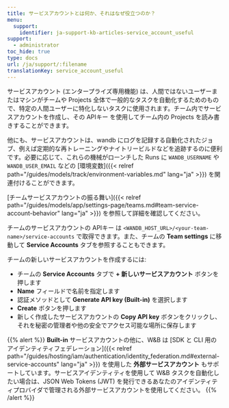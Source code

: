 ```yaml
---
title: サービスアカウントとは何か、それはなぜ役立つのか？
menu:
  support:
    identifier: ja-support-kb-articles-service_account_useful
support:
  - administrator
toc_hide: true
type: docs
url: /ja/support/:filename
translationKey: service_account_useful
---
```

サービスアカウント (エンタープライズ専用機能) は、人間ではないユーザーまたはマシンがチームや Projects 全体で一般的なタスクを自動化するためのもので、特定の人間ユーザーに特化しないタスクに使用されます。チーム内でサービスアカウントを作成し、その APIキー を使用してチーム内の Projects を読み書きすることができます。

他にも、サービスアカウントは、wandb にログを記録する自動化されたジョブ、例えば定期的な再トレーニングやナイトリービルドなどを追跡するのに便利です。必要に応じて、これらの機械がローンチした Runs に `WANDB_USERNAME` や `WANDB_USER_EMAIL` などの [環境変数]({{< relref path="/guides/models/track/environment-variables.md" lang="ja" >}}) を関連付けることができます。

[チームサービスアカウントの振る舞い]({{< relref path="/guides/models/app/settings-page/teams.md#team-service-account-behavior" lang="ja" >}}) を参照して詳細を確認してください。

チームのサービスアカウントの APIキー は `<WANDB_HOST_URL>/<your-team-name>/service-accounts` で取得できます。また、チームの **Team settings** に移動して **Service Accounts** タブを参照することもできます。

チームの新しいサービスアカウントを作成するには:
* チームの **Service Accounts** タブで **+ 新しいサービスアカウント** ボタンを押します
* **Name** フィールドで名前を指定します
* 認証メソッドとして **Generate API key (Built-in)** を選択します
* **Create** ボタンを押します
* 新しく作成したサービスアカウントの **Copy API key** ボタンをクリックし、それを秘密の管理者や他の安全でアクセス可能な場所に保存します

{{% alert %}}
**Built-in** サービスアカウントの他に、W&B は [SDK と CLI 用のアイデンティティフェデレーション]({{< relref path="/guides/hosting/iam/authentication/identity_federation.md#external-service-accounts" lang="ja" >}}) を使用した **外部サービスアカウント** もサポートしています。サービスアイデンティティを使用して W&B タスクを自動化したい場合は、JSON Web Tokens (JWT) を発行できるあなたのアイデンティティプロバイダで管理される外部サービスアカウントを使用してください。
{{% /alert %}}